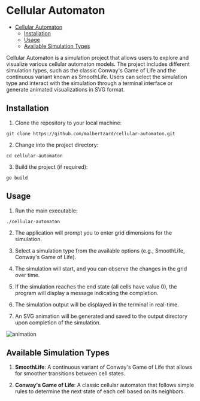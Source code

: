 # Cellular Automaton

<!--toc:start-->
- [Cellular Automaton](#cellular-automaton)
  - [Installation](#installation)
  - [Usage](#usage)
  - [Available Simulation Types](#available-simulation-types)
<!--toc:end-->

Cellular Automaton is a simulation project that allows users to explore and visualize various cellular automaton models. The project includes different simulation types, such as the classic Conway's Game of Life and the continuous variant known as SmoothLife. Users can select the simulation type and interact with the simulation through a terminal interface or generate animated visualizations in SVG format.

## Installation

1. Clone the repository to your local machine:

```
git clone https://github.com/malbertzard/cellular-automaton.git
```

2. Change into the project directory:

```
cd cellular-automaton
```

3. Build the project (if required):

```
go build
```

## Usage

1. Run the main executable:

```
./cellular-automaton
```

2. The application will prompt you to enter grid dimensions for the simulation.

3. Select a simulation type from the available options (e.g., SmoothLife, Conway's Game of Life).

4. The simulation will start, and you can observe the changes in the grid over time.

5. If the simulation reaches the end state (all cells have value 0), the program will display a message indicating the completion.

6. The simulation output will be displayed in the terminal in real-time.

7. An SVG animation will be generated and saved to the output directory upon completion of the simulation.


![animation](./animation.svg)

## Available Simulation Types

1. **SmoothLife**: A continuous variant of Conway's Game of Life that allows for smoother transitions between cell states.

2. **Conway's Game of Life**: A classic cellular automaton that follows simple rules to determine the next state of each cell based on its neighbors.
